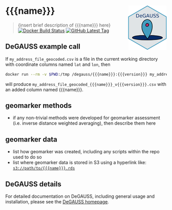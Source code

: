 # {{{name}}} <a href='https://degauss-org.github.io/DeGAUSS/'><img src='https://github.com/degauss-org/degauss_template/raw/master/DeGAUSS_hex.png' align='right' height='138.5' /></a>

> {insert brief description of {{{name}}} here}
[![Docker Build Status](https://img.shields.io/docker/automated/degauss/{{{name}}})](https://hub.docker.com/repository/docker/degauss/{{{name}}}/tags)
[![GitHub Latest Tag](https://img.shields.io/github/v/tag/degauss-org/{{{name}}})](https://github.com/degauss-org/{{{name}}}/releases)

## DeGAUSS example call

If `my_address_file_geocoded.csv` is a file in the current working directory with coordinate columns named `lat` and `lon`, then

```sh
docker run --rm -v $PWD:/tmp /degauss/{{{name}}}:{{{version}}} my_address_file_geocoded.csv
```

will produce `my_address_file_geocoded_{{{name}}}_v{{{version}}}.csv` with an added column named {{{name}}}.

## geomarker methods

- if any non-trivial methods were developed for geomarker assessment (i.e. inverse distance weighted averaging), then describe them here

## geomarker data

- list how geomarker was created, including any scripts within the repo used to do so
- list where geomarker data is stored in S3 using a hyperlink like: [`s3://path/to/{{{name}}}.rds`](https://geomarker.s3.us-east-2.amazonaws.com/path/to/paste_geomarker_name_here.rds)

## DeGAUSS details

For detailed documentation on DeGAUSS, including general usage and installation, please see the [DeGAUSS homepage](https://degauss.org).
